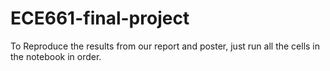 # ECE661-final-project

To Reproduce the results from our report and poster, just run all the cells in the notebook in order.
